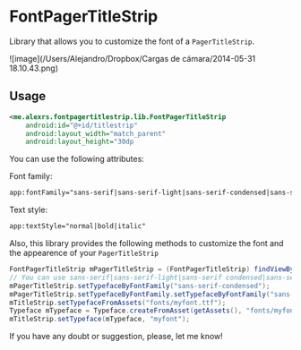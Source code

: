 FontPagerTitleStrip
===================

Library that allows you to customize the font of a `PagerTitleStrip`.

![image](/Users/Alejandro/Dropbox/Cargas de cámara/2014-05-31 18.10.43.png)

## Usage
 
```XML
<me.alexrs.fontpagertitlestrip.lib.FontPagerTitleStrip
	android:id="@+id/titlestrip"
	android:layout_width="match_parent"
	android:layout_height="30dp
```
You can use the following attributes:

Font family:
```XML
app:fontFamily="sans-serif|sans-serif-light|sans-serif-condensed|sans-serif-thin"
```
Text style:
```XML
app:textStyle="normal|bold|italic"
```

Also, this library provides the following methods to customize the font and the appearence of your `PagerTitleStrip`

```JAVA
FontPagerTitleStrip mPagerTitleStrip = (FontPagerTitleStrip) findViewById(R.id.titlestrip);
// You can use sans-serif|sans-serif-light|sans-serif condensed|sans-serif-thin
mPagerTitleStrip.setTypefaceByFontFamily("sans-serif-condensed");
mPagerTitleStrip.setTypefaceByFontFamily.setTypefaceByFontFamily("sans-serif-light", Typeface.BOLD);
mTitleStrip.setTypefaceFromAssets("fonts/myfont.ttf");
Typeface mTypeface = Typeface.createFromAsset(getAssets(), "fonts/myfont");
mTitleStrip.setTypeface(mTypeface, "myfont");
```

If you have any doubt or suggestion, please, let me know!